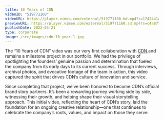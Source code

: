 ```yaml
---
title: 10 Years of CDN
videoID: "519771160"
videoURL: https://player.vimeo.com/external/519771160.hd.mp4?s=1742441a0d30b12f2164f75704266c89cd33a78e&profile_id=175
previewURL: https://player.vimeo.com/external/519771160.sd.mp4?s=c4a8776cde0f5ee014c3792cb52520d4fc9bee5b&profile_id=165
publishDate: 2022-05-21
type: corporate
image: /src/images/cdn-10-year-1.jpg
---
```

The “10 Years of CDN” video was our very first collaboration with [CDN ](https://cdncontrols.ca/en-ca/)and remains a milestone project in our portfolio. We had the privilege of spotlighting the founders’ genuine passion and determination that fueled the company from its early days to its current success. Through interviews, archival photos, and evocative footage of the team in action, this video captured the spirit that drives CDN’s culture of innovation and service.

Since completing that project, we’ve been honored to become CDN’s official brand story partners. It’s been a rewarding journey working side by side, witnessing their growth, and helping shape their visual storytelling approach. This initial video, reflecting the heart of CDN’s story, laid the foundation for an ongoing creative relationship—one that continues to celebrate the company’s roots, values, and impact on those they serve.

